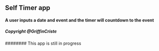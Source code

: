 
## Self Timer app

#### A user inputs a date and event and the timer will countdown to the event

##### Copyright @GriffinCriste

######## This app is still in progress
